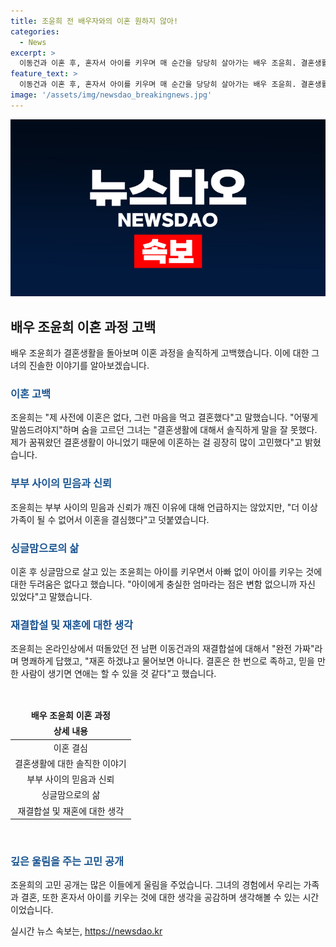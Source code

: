 ```yaml
---
title: 조윤희 전 배우자와의 이혼 원하지 않아!
categories:
  - News
excerpt: >
  이동건과 이혼 후, 혼자서 아이를 키우며 매 순간을 당당히 살아가는 배우 조윤희. 결혼생활과 이혼 과정을 털어놓으며 사회적 이목을 집중시키고 있다. 조윤희는 이혼 결심을 내리기까지의 갈등과 아이를 키우면서 겪는 이야기를 솔직하게 전달하며, 재결합설을 부인하고 당당한 모습을 보여준다. 덤덤하게 말하는 그의 모습은 안정감을 주며, 미래에 대한 자신감을 보여준다. 
feature_text: >
  이동건과 이혼 후, 혼자서 아이를 키우며 매 순간을 당당히 살아가는 배우 조윤희. 결혼생활과 이혼 과정을 털어놓으며 사회적 이목을 집중시키고 있다. 조윤희는 이혼 결심을 내리기까지의 갈등과 아이를 키우면서 겪는 이야기를 솔직하게 전달하며, 재결합설을 부인하고 당당한 모습을 보여준다. 덤덤하게 말하는 그의 모습은 안정감을 주며, 미래에 대한 자신감을 보여준다. 
image: '/assets/img/newsdao_breakingnews.jpg'
---
```


<p><img src="/assets/img/newsdao_breakingnews.jpg" alt="implanttips 속보" /></p>

<h2 data-ke-size="size26">배우 조윤희 이혼 과정 고백</h2>

<p data-ke-size="size16">배우 조윤희가 결혼생활을 돌아보며 이혼 과정을 솔직하게 고백했습니다. 이에 대한 그녀의 진솔한 이야기를 알아보겠습니다.</p>

<h3><b><span style="color: #1a5490;">이혼 고백</span></b></h3>

<p data-ke-size="size16">조윤희는 "제 사전에 이혼은 없다, 그런 마음을 먹고 결혼했다"고 말했습니다. "어떻게 말씀드려야지"하며 숨을 고르던 그녀는 "결혼생활에 대해서 솔직하게 말을 잘 못했다. 제가 꿈꿔왔던 결혼생활이 아니었기 때문에 이혼하는 걸 굉장히 많이 고민했다"고 밝혔습니다.</p>

<h3><b><span style="color: #1a5490;">부부 사이의 믿음과 신뢰</span></b></h3>

<p data-ke-size="size16">조윤희는 부부 사이의 믿음과 신뢰가 깨진 이유에 대해 언급하지는 않았지만, "더 이상 가족이 될 수 없어서 이혼을 결심했다"고 덧붙였습니다.</p>

<h3><b><span style="color: #1a5490;">싱글맘으로의 삶</span></b></h3>

<p data-ke-size="size16">이혼 후 싱글맘으로 살고 있는 조윤희는 아이를 키우면서 아빠 없이 아이를 키우는 것에 대한 두려움은 없다고 했습니다. "아이에게 충실한 엄마라는 점은 변함 없으니까 자신 있었다"고 말했습니다.</p>

<h3><b><span style="color: #1a5490;">재결합설 및 재혼에 대한 생각</span></b></h3>

<p data-ke-size="size16">조윤희는 온라인상에서 떠돌았던 전 남편 이동건과의 재결합설에 대해서 "완전 가짜"라며 명쾌하게 답했고, "재혼 하겠냐고 물어보면 아니다. 결혼은 한 번으로 족하고, 믿을 만한 사람이 생기면 연애는 할 수 있을 것 같다"고 했습니다.</p>

<p data-ke-size="size16">&nbsp;</p>

<table>
<thead>
<tr>
<td style="text-align: center; height: 17px;"><b>배우 조윤희 이혼 과정</b></td>
</tr>
<tr>
<td style="text-align: center; height: 17px;"><b>상세 내용</b></td>
</tr>
</thead>
<tbody>
<tr>
<td style="text-align: center; height: 17px;">이혼 결심</td>
</tr>
<tr>
<td style="text-align: center; height: 17px;">결혼생활에 대한 솔직한 이야기</td>
</tr>
<tr>
<td style="text-align: center; height: 17px;">부부 사이의 믿음과 신뢰</td>
</tr>
<tr>
<td style="text-align: center; height: 17px;">싱글맘으로의 삶</td>
</tr>
<tr>
<td style="text-align: center; height: 17px;">재결합설 및 재혼에 대한 생각</td>
</tr>
</tbody>
</table>

<p data-ke-size="size16">&nbsp;</p>

<h3><b><span style="color: #1a5490;">깊은 울림을 주는 고민 공개</span></b></h3>

<p data-ke-size="size16">조윤희의 고민 공개는 많은 이들에게 울림을 주었습니다. 그녀의 경험에서 우리는 가족과 결혼, 또한 혼자서 아이를 키우는 것에 대한 생각을 공감하며 생각해볼 수 있는 시간이었습니다.</p>
실시간 뉴스 속보는, <a href="https://newsdao.kr" rel="dofollow">https://newsdao.kr</a>


